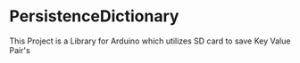 # PersistenceDictionary
This Project is a Library for Arduino which utilizes SD card to save Key Value Pair's
